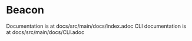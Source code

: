 # Beacon

Documentation is at docs/src/main/docs/index.adoc
CLI documentation is at docs/src/main/docs/CLI.adoc